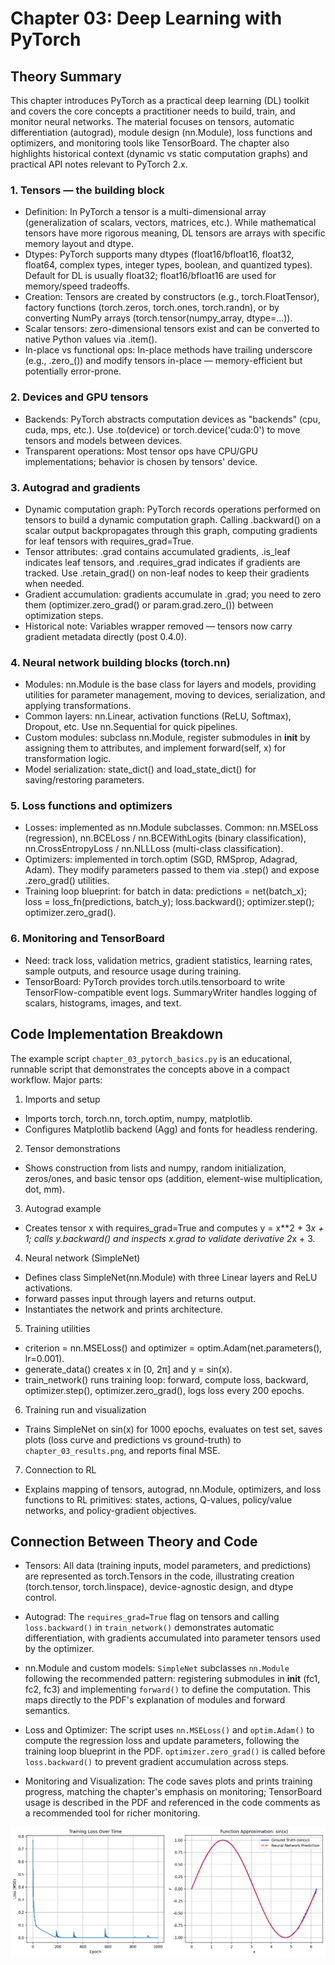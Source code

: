 # Chapter 03: Deep Learning with PyTorch

## Theory Summary

This chapter introduces PyTorch as a practical deep learning (DL) toolkit and covers the core concepts a practitioner needs to build, train, and monitor neural networks. The material focuses on tensors, automatic differentiation (autograd), module design (nn.Module), loss functions and optimizers, and monitoring tools like TensorBoard. The chapter also highlights historical context (dynamic vs static computation graphs) and practical API notes relevant to PyTorch 2.x.

### 1. Tensors — the building block

- Definition: In PyTorch a tensor is a multi-dimensional array (generalization of scalars, vectors, matrices, etc.). While mathematical tensors have more rigorous meaning, DL tensors are arrays with specific memory layout and dtype.
- Dtypes: PyTorch supports many dtypes (float16/bfloat16, float32, float64, complex types, integer types, boolean, and quantized types). Default for DL is usually float32; float16/bfloat16 are used for memory/speed tradeoffs.
- Creation: Tensors are created by constructors (e.g., torch.FloatTensor), factory functions (torch.zeros, torch.ones, torch.randn), or by converting NumPy arrays (torch.tensor(numpy_array, dtype=...)).
- Scalar tensors: zero-dimensional tensors exist and can be converted to native Python values via .item().
- In-place vs functional ops: In-place methods have trailing underscore (e.g., .zero_()) and modify tensors in-place — memory-efficient but potentially error-prone.

### 2. Devices and GPU tensors

- Backends: PyTorch abstracts computation devices as "backends" (cpu, cuda, mps, etc.). Use .to(device) or torch.device('cuda:0') to move tensors and models between devices.
- Transparent operations: Most tensor ops have CPU/GPU implementations; behavior is chosen by tensors' device.

### 3. Autograd and gradients

- Dynamic computation graph: PyTorch records operations performed on tensors to build a dynamic computation graph. Calling .backward() on a scalar output backpropagates through this graph, computing gradients for leaf tensors with requires_grad=True.
- Tensor attributes: .grad contains accumulated gradients, .is_leaf indicates leaf tensors, and .requires_grad indicates if gradients are tracked. Use .retain_grad() on non-leaf nodes to keep their gradients when needed.
- Gradient accumulation: gradients accumulate in .grad; you need to zero them (optimizer.zero_grad() or param.grad.zero_()) between optimization steps.
- Historical note: Variables wrapper removed — tensors now carry gradient metadata directly (post 0.4.0).

### 4. Neural network building blocks (torch.nn)

- Modules: nn.Module is the base class for layers and models, providing utilities for parameter management, moving to devices, serialization, and applying transformations.
- Common layers: nn.Linear, activation functions (ReLU, Softmax), Dropout, etc. Use nn.Sequential for quick pipelines.
- Custom modules: subclass nn.Module, register submodules in __init__ by assigning them to attributes, and implement forward(self, x) for transformation logic.
- Model serialization: state_dict() and load_state_dict() for saving/restoring parameters.

### 5. Loss functions and optimizers

- Losses: implemented as nn.Module subclasses. Common: nn.MSELoss (regression), nn.BCELoss / nn.BCEWithLogits (binary classification), nn.CrossEntropyLoss / nn.NLLLoss (multi-class classification).
- Optimizers: implemented in torch.optim (SGD, RMSprop, Adagrad, Adam). They modify parameters passed to them via .step() and expose .zero_grad() utilities.
- Training loop blueprint: for batch in data: predictions = net(batch_x); loss = loss_fn(predictions, batch_y); loss.backward(); optimizer.step(); optimizer.zero_grad().

### 6. Monitoring and TensorBoard

- Need: track loss, validation metrics, gradient statistics, learning rates, sample outputs, and resource usage during training.
- TensorBoard: PyTorch provides torch.utils.tensorboard to write TensorFlow-compatible event logs. SummaryWriter handles logging of scalars, histograms, images, and text.

## Code Implementation Breakdown

The example script `chapter_03_pytorch_basics.py` is an educational, runnable script that demonstrates the concepts above in a compact workflow. Major parts:

1. Imports and setup

- Imports torch, torch.nn, torch.optim, numpy, matplotlib.
- Configures Matplotlib backend (Agg) and fonts for headless rendering.

2. Tensor demonstrations

- Shows construction from lists and numpy, random initialization, zeros/ones, and basic tensor ops (addition, element-wise multiplication, dot, mm).

3. Autograd example

- Creates tensor x with requires_grad=True and computes y = x**2 + 3*x + 1; calls y.backward() and inspects x.grad to validate derivative 2*x + 3.

4. Neural network (SimpleNet)

- Defines class SimpleNet(nn.Module) with three Linear layers and ReLU activations.
- forward passes input through layers and returns output.
- Instantiates the network and prints architecture.

5. Training utilities

- criterion = nn.MSELoss() and optimizer = optim.Adam(net.parameters(), lr=0.001).
- generate_data() creates x in [0, 2π] and y = sin(x).
- train_network() runs training loop: forward, compute loss, backward, optimizer.step(), optimizer.zero_grad(), logs loss every 200 epochs.

6. Training run and visualization

- Trains SimpleNet on sin(x) for 1000 epochs, evaluates on test set, saves plots (loss curve and predictions vs ground-truth) to `chapter_03_results.png`, and reports final MSE.

7. Connection to RL

- Explains mapping of tensors, autograd, nn.Module, optimizers, and loss functions to RL primitives: states, actions, Q-values, policy/value networks, and policy-gradient objectives.

## Connection Between Theory and Code

- Tensors: All data (training inputs, model parameters, and predictions) are represented as torch.Tensors in the code, illustrating creation (torch.tensor, torch.linspace), device-agnostic design, and dtype control.

- Autograd: The `requires_grad=True` flag on tensors and calling `loss.backward()` in `train_network()` demonstrates automatic differentiation, with gradients accumulated into parameter tensors used by the optimizer.

- nn.Module and custom models: `SimpleNet` subclasses `nn.Module` following the recommended pattern: registering submodules in __init__ (fc1, fc2, fc3) and implementing `forward()` to define the computation. This maps directly to the PDF's explanation of modules and forward semantics.

- Loss and Optimizer: The script uses `nn.MSELoss()` and `optim.Adam()` to compute the regression loss and update parameters, following the training loop blueprint in the PDF. `optimizer.zero_grad()` is called before `loss.backward()` to prevent gradient accumulation across steps.

- Monitoring and Visualization: The code saves plots and prints training progress, matching the chapter's emphasis on monitoring; TensorBoard usage is described in the PDF and referenced in the code comments as a recommended tool for richer monitoring.

![Image title](../results/chapter_03_results.png)